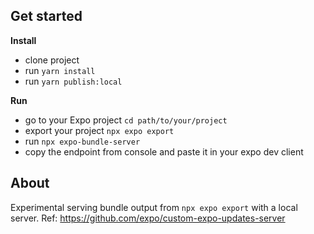 ## Get started

**Install**

- clone project
- run `yarn install`
- run `yarn publish:local`

**Run**

- go to your Expo project `cd path/to/your/project`
- export your project `npx expo export`
- run `npx expo-bundle-server`
- copy the endpoint from console and paste it in your expo dev client

## About

Experimental serving bundle output from `npx expo export` with a local server. Ref: https://github.com/expo/custom-expo-updates-server
